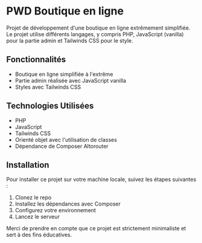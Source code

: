 # PWD Boutique en ligne

Projet de développement d'une boutique en ligne extrêmement simplifiée. Le projet utilise différents langages, y compris PHP, JavaScript (vanilla) pour la partie admin et Tailwinds CSS pour le style.

## Fonctionnalités

- Boutique en ligne simplifiée à l'extrême
- Partie admin réalisée avec JavaScript vanilla
- Styles avec Tailwinds CSS

## Technologies Utilisées

- PHP
- JavaScript
- Tailwinds CSS
- Orienté objet avec l'utilisation de classes
- Dépendance de Composer Altorouter

## Installation

Pour installer ce projet sur votre machine locale, suivez les étapes suivantes :

1. Clonez le repo
2. Installez les dépendances avec Composer
3. Configurez votre environnement
4. Lancez le serveur

Merci de prendre en compte que ce projet est strictement minimaliste et sert à des fins éducatives.
